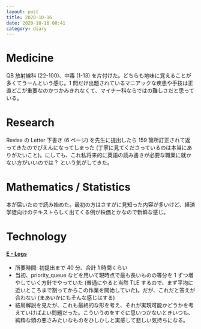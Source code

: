 ```yaml
---
layout: post
title: 2020-10-16
date: 2020-10-16 00:41
category: diary
---
```


# Medicine
QB 放射線科 (22-100)、中毒 (1-13) を片付けた。どちらも地味に覚えることが多くてうーんという感じ。1 問だけ出題されているマニアックな疾患や手技は正直どこが重要なのかつかみきれなくて、マイナー科ならではの難しさだと思っている。

# Research
Revise の Letter 下書き (6 ページ) を先生に提出したら 159 箇所訂正されて返ってきたのでぴえんになってしまった (丁寧に見てくださっているのは本当にありがたいこと)。にしても、これ私将来的に英語の読み書きが必要な職業に就かない方がいいのでは？ という気がしてきた。

# Mathematics / Statistics
本が届いたので読み始めた。最初の方はさすがに見知った内容が多いけど、経済学徒向けのテキストらしく出てくる例が株価とかなので新鮮な感じ。

# Technology

#### [E - Logs](https://atcoder.jp/contests/abc174/tasks/abc174_e)
- 所要時間: 初提出まで 40 分、合計 1 時間くらい
- 当初、priority_queue などを用いて現時点で最も長いものの等分を 1 ずつ増やしていく方針でやっていた (普通にやると当然 TLE するので、まず平均に近いところまで割ってからこの作業を開始していた)。だが、これだと答えが合わない (まあいかにもそんな感じはする)
- 結局解説を見たが、これも最終的な形を考え、それが実現可能かどうかを考えていけばよい問題だった。こういうのをすぐに思いつかないときいつも、純粋な頭の悪さみたいなものをひしひしと実感して悲しい気持ちになる。